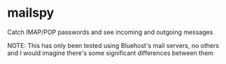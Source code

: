 mailspy
=======

Catch IMAP/POP passwords and see incoming and outgoing messages

NOTE: This has only been tested using Bluehost's mail servers, no others and I would imagine there's some significant differences between them
